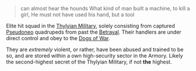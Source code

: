 ---
---


 > 
 > can almost hear the hounds
 > What kind of man built a machine, to kill a girl,
 > He must not have used his hand, but a tool

Elite hit squad in the [Thylyian Military](..\..\..\Realms\Utuw%20System\Schi\Servilia\Regions\Areas\Empire%20of%20Thylyist\Central%20Thylyist%20Armoury.md), solely consisting from captured [Pseudoneo](..\..\..\Beings\Species\Pseudoneo.md) quadrupeds from past the [Betrayal](..\..\..\History\Incidents%20and%20Events\Betrayal.md). 
Their handlers are under direct control and obey to the [Dogs of War](Dogs%20of%20War.md). 

They are *extremely* violent, or rather, have been abused and trained to be so, and are stored within a own high-security sector in the Armory. 
Likely the second-highest secret of the Thylyian Military, if not **the** highest. 
